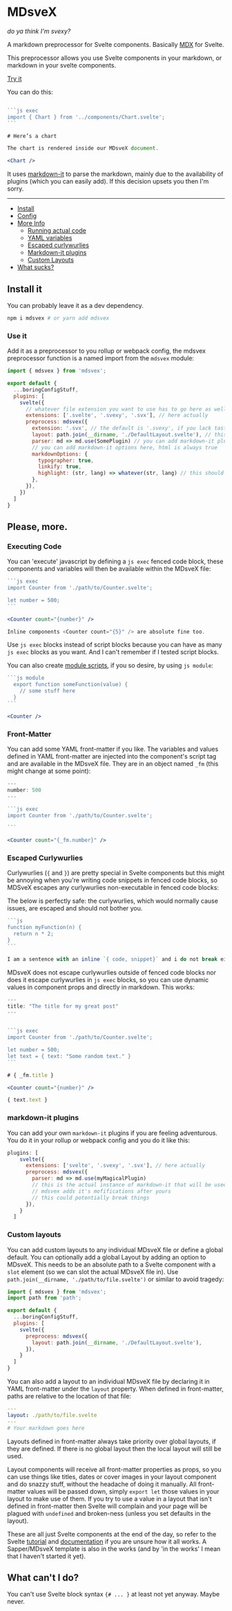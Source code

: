 # MDsveX

_do ya think I'm svexy?_

A markdown preprocessor for Svelte components. Basically [MDX](https://github.com/mdx-js/mdx) for Svelte.

This preprocessor allows you use Svelte components in your markdown, or markdown in your svelte components.

[Try it](https://mdsvex.pngwn.io/)

You can do this:

````jsx

```js exec
import { Chart } from '../components/Chart.svelte';
```

# Here’s a chart

The chart is rendered inside our MDsveX document.

<Chart />

````

It uses [markdown-it](https://github.com/markdown-it/markdown-it) to parse the markdown, mainly due to the availability of plugins (which you can easily add). If this decision upsets you then I'm sorry.

---

- [Install](#install-it)
- [Config](#use-it)
- [More Info](#please-more)
  - [Running actual code](#executing-code)
  - [YAML variables](#fron-matter)
  - [Escaped curlywurlies](#escaped-curlywurlies)
  - [Markdown-it plugins](#markdown-it-plugins)
  - [Custom Layouts](#custom-layouts)
- [What sucks?](#what-cant-i-do)

## Install it

You can probably leave it as a dev dependency.

```bash
npm i mdsvex # or yarn add mdsvex
```

### Use it

Add it as a preprocessor to you rollup or webpack config, the mdsvex preprocessor function is a named import from the `mdsvex` module:

```js
import { mdsvex } from 'mdsvex';

export default {
  ...boringConfigStuff,
  plugins: [
    svelte({
      // whatever file extension you want to use has to go here as well
      extensions: ['.svelte', '.svexy', '.svx'], // here actually
      preprocess: mdsvex({
        extension: '.svx', // the default is '.svexy', if you lack taste, you might want to change it
        layout: path.join(__dirname, './DefaultLayout.svelte'), // this needs to be an absolute path
        parser: md => md.use(SomePlugin) // you can add markdown-it plugins if the feeling takes you
        // you can add markdown-it options here, html is always true
        markdownOptions: {
          typographer: true,
          linkify: true,
          highlight: (str, lang) => whatever(str, lang) // this should be a real function if you want to highlight
        },
      }),
    })
  ]
}
```

## Please, more.

### Executing Code

You can 'execute' javascript by defining a `js exec` fenced code block, these components and variables will then be available within the MDsveX file:

````jsx
```js exec
import Counter from './path/to/Counter.svelte';

let number = 500;
```

<Counter count="{number}" />

Inline components <Counter count="{5}" /> are absolute fine too.
````

Use `js exec` blocks instead of script blocks because you can have as many `js exec` blocks as you want. And I can't remember if I tested script blocks.

You can also create [module scripts](https://svelte.dev/docs#script_context_module), if you so desire, by using `js module`:

````jsx
```js module
  export function someFunction(value) {
    // some stuff here
  }
```

<Counter />

````

### Front-Matter

You can add some YAML front-matter if you like. The variables and values defined in YAML front-matter are injected into the component's script tag and are available in the MDsveX file. They are in an object named `_fm` (this might change at some point):

````jsx
---
number: 500
---

```js exec
import Counter from './path/to/Counter.svelte';

```

<Counter count="{_fm.number}" />
````

### Escaped Curlywurlies

Curlywurlies (`{` and `}`) are pretty special in Svelte components but this might be annoying when you're writing code snippets in fenced code blocks, so MDSveX escapes any curlywurlies non-executable in fenced code blocks:

The below is perfectly safe: the curlywurlies, which would normally cause issues, are escaped and should not bother you.

````jsx
```js
function myFunction(n) {
  return n * 2;
}
```

I am a sentence with an inline `{ code, snippet}` and i do not break either.
````

MDsveX does not escape curlywurlies outside of fenced code blocks nor does it escape curlywurlies in `js exec` blocks, so you can use dynamic values in component props and directly in markdown. This works:

````jsx
---
title: "The title for my great post"
---


```js exec
import Counter from './path/to/Counter.svelte';

let number = 500;
let text = { text: "Some random text." }
```

# { _fm.title }

<Counter count="{number}" />

{ text.text }
````

### markdown-it plugins

You can add your own `markdown-it` plugins if you are feeling adventurous. You do it in your rollup or webpack config and you do it like this:

```js
plugins: [
    svelte({
      extensions: ['svelte', '.svexy', '.svx'], // here actually
      preprocess: mdsvex({
        parser: md => md.use(myMagicalPlugin)
        // this is the actual instance of markdown-it that will be used to parse things
        // mdsvex adds it's mofifications after yours
        // this could potentially break things
      }),
    }
  ]
```

### Custom layouts

You can add custom layouts to any individual MDsveX file or define a global default. You can optionally add a global Layout by adding an option to MDsveX. This needs to be an absolute path to a Svelte component with a `slot` element (so we can slot the actual MDsveX file in). Use `path.join(__dirname, './path/to/file.svelte')` or similar to avoid tragedy:

```js
import { mdsvex } from 'mdsvex';
import path from 'path';

export default {
  ...boringConfigStuff,
  plugins: [
    svelte({
      preprocess: mdsvex({
        layout: path.join(__dirname, './DefaultLayout.svelte'),
      }),
    }
  ]
}
```

You can also add a layout to an individual MDsveX file by declaring it in YAML front-matter under the `layout` property. When defined in front-matter, paths are relative to the location of that file:

```yaml
---
layout: ./path/to/file.svelte
---
# Your markdown goes here
```

Layouts defined in front-matter always take priority over global layouts, if they are defined. If there is no global layout then the local layout will still be used.

Layout components will receive all front-matter properties as props, so you can use things like titles, dates or cover images in your layout component and do snazzy stuff, without the headache of doing it manually. All front-matter values will be passed down, simply `export let` those values in your layout to make use of them. If you try to use a value in a layout that isn't defined in front-matter then Svelte will complain and your page will be plagued with `undefined` and broken-ness (unless you set defaults in the layout).

These are all just Svelte components at the end of the day, so refer to the Svelte [tutorial](https://svelte.dev/tutorial) and [documentation](https://svelte.dev/docs) if you are unsure how it all works. A Sapper/MDsveX template is also in the works (and by 'in the works' I mean that I haven't started it yet).

## What can't I do?

You can't use Svelte block syntax `{# ... }` at least not yet anyway. Maybe never.
